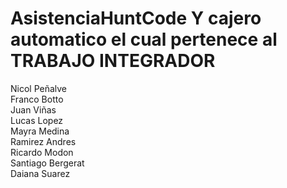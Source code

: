 # AsistenciaHuntCode  Y cajero automatico el cual pertenece al TRABAJO INTEGRADOR

Nicol Peñalve
<br/>
Franco Botto
<br/>
Juan Viñas
<br/>
Lucas Lopez
<br/>
Mayra Medina
<br/>
Ramirez Andres
<br/>
Ricardo Modon
<br/>
Santiago Bergerat
<br/>
Daiana Suarez
